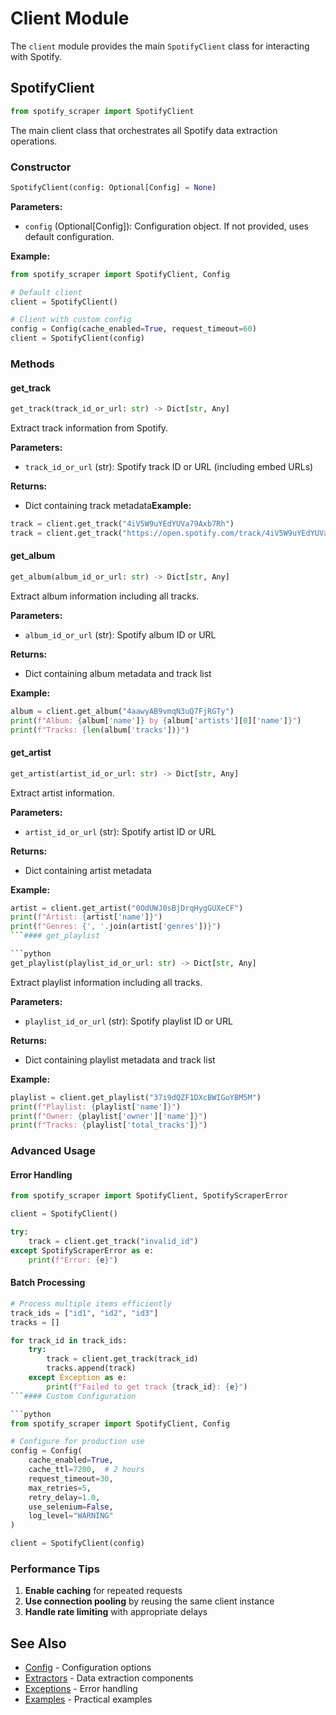 # Client Module

The `client` module provides the main `SpotifyClient` class for interacting with Spotify.

## SpotifyClient

```python
from spotify_scraper import SpotifyClient
```

The main client class that orchestrates all Spotify data extraction operations.

### Constructor

```python
SpotifyClient(config: Optional[Config] = None)
```

**Parameters:**
- `config` (Optional[Config]): Configuration object. If not provided, uses default configuration.

**Example:**
```python
from spotify_scraper import SpotifyClient, Config

# Default client
client = SpotifyClient()

# Client with custom config
config = Config(cache_enabled=True, request_timeout=60)
client = SpotifyClient(config)
```

### Methods

#### get_track

```python
get_track(track_id_or_url: str) -> Dict[str, Any]
```

Extract track information from Spotify.

**Parameters:**
- `track_id_or_url` (str): Spotify track ID or URL (including embed URLs)

**Returns:**
- Dict containing track metadata**Example:**
```python
track = client.get_track("4iV5W9uYEdYUVa79Axb7Rh")
track = client.get_track("https://open.spotify.com/track/4iV5W9uYEdYUVa79Axb7Rh")
```

#### get_album

```python
get_album(album_id_or_url: str) -> Dict[str, Any]
```

Extract album information including all tracks.

**Parameters:**
- `album_id_or_url` (str): Spotify album ID or URL

**Returns:**
- Dict containing album metadata and track list

**Example:**
```python
album = client.get_album("4aawyAB9vmqN3uQ7FjRGTy")
print(f"Album: {album['name']} by {album['artists'][0]['name']}")
print(f"Tracks: {len(album['tracks'])}")
```

#### get_artist

```python
get_artist(artist_id_or_url: str) -> Dict[str, Any]
```

Extract artist information.

**Parameters:**
- `artist_id_or_url` (str): Spotify artist ID or URL

**Returns:**
- Dict containing artist metadata

**Example:**
```python
artist = client.get_artist("0OdUWJ0sBjDrqHygGUXeCF")
print(f"Artist: {artist['name']}")
print(f"Genres: {', '.join(artist['genres'])}")
```#### get_playlist

```python
get_playlist(playlist_id_or_url: str) -> Dict[str, Any]
```

Extract playlist information including all tracks.

**Parameters:**
- `playlist_id_or_url` (str): Spotify playlist ID or URL

**Returns:**
- Dict containing playlist metadata and track list

**Example:**
```python
playlist = client.get_playlist("37i9dQZF1DXcBWIGoYBM5M")
print(f"Playlist: {playlist['name']}")
print(f"Owner: {playlist['owner']['name']}")
print(f"Tracks: {playlist['total_tracks']}")
```

### Advanced Usage

#### Error Handling

```python
from spotify_scraper import SpotifyClient, SpotifyScraperError

client = SpotifyClient()

try:
    track = client.get_track("invalid_id")
except SpotifyScraperError as e:
    print(f"Error: {e}")
```

#### Batch Processing

```python
# Process multiple items efficiently
track_ids = ["id1", "id2", "id3"]
tracks = []

for track_id in track_ids:
    try:
        track = client.get_track(track_id)
        tracks.append(track)
    except Exception as e:
        print(f"Failed to get track {track_id}: {e}")
```#### Custom Configuration

```python
from spotify_scraper import SpotifyClient, Config

# Configure for production use
config = Config(
    cache_enabled=True,
    cache_ttl=7200,  # 2 hours
    request_timeout=30,
    max_retries=5,
    retry_delay=1.0,
    use_selenium=False,
    log_level="WARNING"
)

client = SpotifyClient(config)
```

### Performance Tips

1. **Enable caching** for repeated requests
2. **Use connection pooling** by reusing the same client instance
3. **Handle rate limiting** with appropriate delays

## See Also

- [Config](config.md) - Configuration options
- [Extractors](extractors.md) - Data extraction components
- [Exceptions](exceptions.md) - Error handling
- [Examples](../examples/index.md) - Practical examples